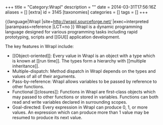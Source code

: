 +++
title = "Category:Wrapl"
description = ""
date = 2014-03-31T17:56:16Z
aliases = []
[extra]
id = 3145
[taxonomies]
categories = []
tags = []
+++

{{language|Wrapl
|site=http://wrapl.sourceforge.net/
|exec=interpreted
|parampass=reference
|LCT=no
}}
Wrapl is a dynamic programming language designed for various programming tasks including rapid prototyping, scripts and [[GUI]] application development.

The key features in Wrapl include:
*  [[Object-oriented]]: Every value in Wrapl is an object with a type which is known at [[run time]]. The types form a hierarchy with [[multiple inheritance]].
* Multiple-dispatch: Method dispatch in Wrapl depends on the types and values of all of their arguments.
* Pass-by-reference: Wrapl allows variables to be passed by reference to other functions.
* Functional [[closures]]: Functions in Wrapl are first-class objects which may passed to other functions or stored in variables. Functions can both read and write variables declared in surrounding scopes.
* Goal-directed: Every expression in Wrapl can produce 0, 1, or more values. An expression which can produce more than 1 value may be resumed to produce its next value.
